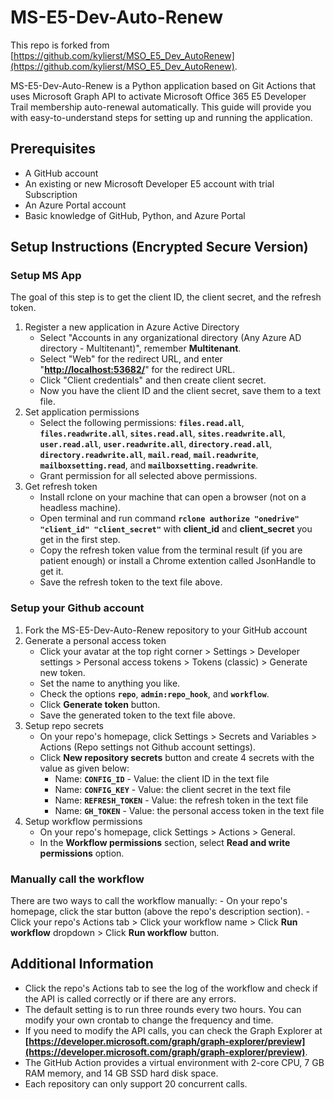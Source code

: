 # **MS-E5-Dev-Auto-Renew**

This repo is forked from [https://github.com/kylierst/MSO_E5_Dev_AutoRenew](https://github.com/kylierst/MSO_E5_Dev_AutoRenew).

MS-E5-Dev-Auto-Renew is a Python application based on Git Actions that uses Microsoft Graph API to activate Microsoft Office 365 E5 Developer Trail membership auto-renewal automatically. This guide will provide you with easy-to-understand steps for setting up and running the application.

## **Prerequisites**

- A GitHub account
- An existing or new Microsoft Developer E5 account with trial Subscription
- An Azure Portal account
- Basic knowledge of GitHub, Python, and Azure Portal

## **Setup Instructions (Encrypted Secure Version)**

### **Setup MS App**

The goal of this step is to get the client ID, the client secret, and the refresh token.

1. Register a new application in Azure Active Directory
    - Select "Accounts in any organizational directory (Any Azure AD directory - Multitenant)", remember **Multitenant**.
    - Select "Web" for the redirect URL, and enter "**[http://localhost:53682/](http://localhost:53682/)**" for the redirect URL.
    - Click "Client credentials" and then create client secret.
    - Now you have the client ID and the client secret, save them to a text file.
2. Set application permissions
    - Select the following permissions: **`files.read.all`**, **`files.readwrite.all`**, **`sites.read.all`**, **`sites.readwrite.all`**, **`user.read.all`**, **`user.readwrite.all`**, **`directory.read.all`**, **`directory.readwrite.all`**, **`mail.read`**, **`mail.readwrite`**, **`mailboxsetting.read`**, and **`mailboxsetting.readwrite`**.
    - Grant permission for all selected above permissions.
3. Get refresh token
    - Install rclone on your machine that can open a browser (not on a headless machine).
    - Open terminal and run command **`rclone authorize "onedrive" "client_id" "client_secret"`** with **client_id** and **client_secret** you get in the first step.
    - Copy the refresh token value from the terminal result (if you are patient enough) or install a Chrome extention called JsonHandle to get it.
    - Save the refresh token to the text file above.

### **Setup your Github account**

1. Fork the MS-E5-Dev-Auto-Renew repository to your GitHub account
2. Generate a personal access token
    - Click your avatar at the top right corner > Settings > Developer settings > Personal access tokens > Tokens (classic) > Generate new token.
    - Set the name to anything you like.
    - Check the options **`repo`**, **`admin:repo_hook`**, and **`workflow`**.
    - Click **Generate token** button.
    - Save the generated token to the text file above.
3. Setup repo secrets
    - On your repo's homepage, click Settings > Secrets and Variables > Actions (Repo settings not Github account settings).
    - Click **New repository secrets** button and create 4 secrets with the value as given below:
        - Name: **`CONFIG_ID`** - Value: the client ID in the text file
        - Name: **`CONFIG_KEY`** - Value: the client secret in the text file
        - Name: **`REFRESH_TOKEN`** - Value: the refresh token in the text file
        - Name: **`GH_TOKEN`** - Value: the personal access token in the text file
4. Setup workflow permissions
    - On your repo's homepage, click Settings > Actions > General.
    - In the **Workflow permissions** section, select **Read and write permissions** option.

### **Manually call the workflow**

There are two ways to call the workflow manually:
    - On your repo's homepage, click the star button (above the repo's description section).
    - Click your repo's Actions tab > Click your workflow name > Click **Run workflow** dropdown > Click **Run workflow** button.

## **Additional Information**

- Click the repo's Actions tab to see the log of the workflow and check if the API is called correctly or if there are any errors.
- The default setting is to run three rounds every two hours. You can modify your own crontab to change the frequency and time.
- If you need to modify the API calls, you can check the Graph Explorer at **[https://developer.microsoft.com/graph/graph-explorer/preview](https://developer.microsoft.com/graph/graph-explorer/preview)**.
- The GitHub Action provides a virtual environment with 2-core CPU, 7 GB RAM memory, and 14 GB SSD hard disk space.
- Each repository can only support 20 concurrent calls.
